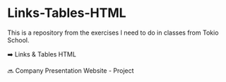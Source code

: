 # Links-Tables-HTML

This is a repository from the exercises I need to do in classes from Tokio School.

➡️ Links & Tables HTML

🔜 Company Presentation Website - Project
